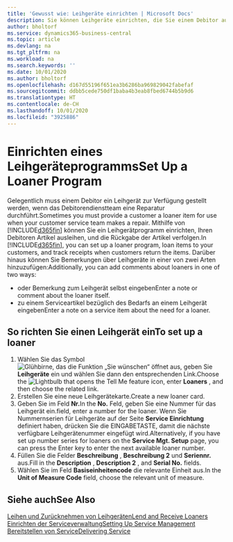 ```yaml
---
title: 'Gewusst wie: Leihgeräte einrichten | Microsoft Docs'
description: Sie können Leihgeräte einrichten, die Sie einem Debitor ausleihen können, wenn er Serviceartikel im Service hat.
author: bholtorf
ms.service: dynamics365-business-central
ms.topic: article
ms.devlang: na
ms.tgt_pltfrm: na
ms.workload: na
ms.search.keywords: ''
ms.date: 10/01/2020
ms.author: bholtorf
ms.openlocfilehash: d167d55196f651ea3b6286ba969829042fabefaf
ms.sourcegitcommit: ddbb5cede750df1baba4b3eab8fbed6744b5b9d6
ms.translationtype: HT
ms.contentlocale: de-CH
ms.lasthandoff: 10/01/2020
ms.locfileid: "3925886"
---
```

# <a name="set-up-a-loaner-program"></a><span data-ttu-id="201fc-103">Einrichten eines Leihgeräteprogramms</span><span class="sxs-lookup"><span data-stu-id="201fc-103">Set Up a Loaner Program</span></span>
<span data-ttu-id="201fc-104">Gelegentlich muss einem Debitor ein Leihgerät zur Verfügung gestellt werden, wenn das Debitorendienstteam eine Reparatur durchführt.</span><span class="sxs-lookup"><span data-stu-id="201fc-104">Sometimes you must provide a customer a loaner item for use when your customer service team makes a repair.</span></span> <span data-ttu-id="201fc-105">Mithilfe von [!INCLUDE[d365fin](includes/d365fin_md.md)] können Sie ein Leihgerätprogramm einrichten, Ihren Debitoren Artikel ausleihen, und die Rückgabe der Artikel verfolgen.</span><span class="sxs-lookup"><span data-stu-id="201fc-105">In [!INCLUDE[d365fin](includes/d365fin_md.md)], you can set up a loaner program, loan items to your customers, and track receipts when customers return the items.</span></span> <span data-ttu-id="201fc-106">Darüber hinaus können Sie Bemerkungen über Leihgeräte in einer von zwei Arten hinzuzufügen:</span><span class="sxs-lookup"><span data-stu-id="201fc-106">Additionally, you can add comments about loaners in one of two ways:</span></span>  
  
* <span data-ttu-id="201fc-107">oder Bemerkung zum Leihgerät selbst eingeben</span><span class="sxs-lookup"><span data-stu-id="201fc-107">Enter a note or comment about the loaner itself.</span></span>  
* <span data-ttu-id="201fc-108">zu einem Serviceartikel bezüglich des Bedarfs an einem Leihgerät eingeben</span><span class="sxs-lookup"><span data-stu-id="201fc-108">Enter a note on a service item about the need for a loaner.</span></span>  

## <a name="to-set-up-a-loaner"></a><span data-ttu-id="201fc-109">So richten Sie einen Leihgerät ein</span><span class="sxs-lookup"><span data-stu-id="201fc-109">To set up a loaner</span></span>  
1. <span data-ttu-id="201fc-110">Wählen Sie das Symbol ![Glühbirne, das die Funktion „Sie wünschen“ öffnet](media/ui-search/search_small.png "Tell Me-Funktion") aus, geben Sie **Leihgeräte** ein und wählen Sie dann den entsprechenden Link.</span><span class="sxs-lookup"><span data-stu-id="201fc-110">Choose the ![Lightbulb that opens the Tell Me feature](media/ui-search/search_small.png "Tell me what you want to do") icon, enter **Loaners** , and then choose the related link.</span></span>  
2. <span data-ttu-id="201fc-111">Erstellen Sie eine neue Leihgerätekarte.</span><span class="sxs-lookup"><span data-stu-id="201fc-111">Create a new loaner card.</span></span> 
3. <span data-ttu-id="201fc-112">Geben Sie im Feld **Nr.**</span><span class="sxs-lookup"><span data-stu-id="201fc-112">In the **No.**</span></span> <span data-ttu-id="201fc-113">Feld,  geben Sie eine Nummer für das Leihgerät ein.</span><span class="sxs-lookup"><span data-stu-id="201fc-113">field, enter a number for the loaner.</span></span> <span data-ttu-id="201fc-114">Wenn Sie Nummernserien für Leihgeräte auf der Seite **Service Einrichtung** definiert haben, drücken Sie die EINGABETASTE, damit die nächste verfügbare Leihgerätenummer eingefügt wird.</span><span class="sxs-lookup"><span data-stu-id="201fc-114">Alternatively, if you have set up number series for loaners on the **Service Mgt. Setup** page, you can press the Enter key to enter the next available loaner number.</span></span>  
4. <span data-ttu-id="201fc-115">Füllen Sie die Felder **Beschreibung** , **Beschreibung 2** und **Seriennr.** aus.</span><span class="sxs-lookup"><span data-stu-id="201fc-115">Fill in the **Description** , **Description 2** , and **Serial No.** fields.</span></span>  
5. <span data-ttu-id="201fc-116">Wählen Sie im Feld **Basiseinheitencode** die relevante Einheit aus.</span><span class="sxs-lookup"><span data-stu-id="201fc-116">In the **Unit of Measure Code** field, choose the relevant unit of measure.</span></span>  
  
## <a name="see-also"></a><span data-ttu-id="201fc-117">Siehe auch</span><span class="sxs-lookup"><span data-stu-id="201fc-117">See Also</span></span>
[<span data-ttu-id="201fc-118">Leihen und Zurücknehmen von Leihgeräten</span><span class="sxs-lookup"><span data-stu-id="201fc-118">Lend and Receive Loaners</span></span>](service-how-to-lend-receive-loaners.md)  
[<span data-ttu-id="201fc-119">Einrichten der Serviceverwaltung</span><span class="sxs-lookup"><span data-stu-id="201fc-119">Setting Up Service Management</span></span>](service-setup-service.md)  
[<span data-ttu-id="201fc-120">Bereitstellen von Service</span><span class="sxs-lookup"><span data-stu-id="201fc-120">Delivering Service</span></span>](service-deliver-service.md)  


